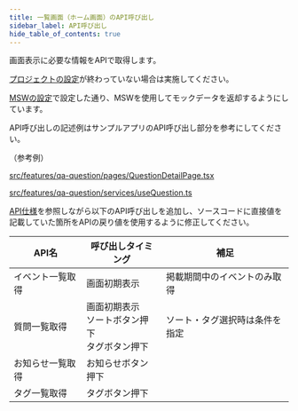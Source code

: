 ```yaml
---
title: 一覧画面（ホーム画面）のAPI呼び出し
sidebar_label: API呼び出し
hide_table_of_contents: true
---
```


画面表示に必要な情報をAPIで取得します。

[プロジェクトの設定](/react-native/learn/qa-app/app-project-desc#qa%E3%82%A2%E3%83%97%E3%83%AA%E3%83%97%E3%83%AD%E3%82%B8%E3%82%A7%E3%82%AF%E3%83%88%E3%81%AE%E3%83%97%E3%83%AD%E3%82%B8%E3%82%A7%E3%82%AF%E3%83%88%E3%81%AE%E8%A8%AD%E5%AE%9A)が終わっていない場合は実施してください。

[MSWの設定](/react-native/learn/qa-app/app-project-desc#msw%E3%81%AE%E8%A8%AD%E5%AE%9A)で設定した通り、MSWを使用してモックデータを返却するようにしています。

API呼び出しの記述例はサンプルアプリのAPI呼び出し部分を参考にしてください。

（参考例）

[src/features/qa-question/pages/QuestionDetailPage.tsx](https://github.com/{@inject:organization}/mobile-app-crib-notes/tree/master/example-app/SantokuApp/src/features/qa-question/pages/QuestionDetailPage.tsx)

[src/features/qa-question/services/useQuestion.ts](https://github.com/{@inject:organization}/mobile-app-crib-notes/tree/master/example-app/SantokuApp/src/features/qa-question/services/useQuestion.ts)

[API仕様](https://github.com/{@inject:organization}/mobile-app-crib-notes/blob/master/example-app/api-document/openapi.yaml)を参照しながら以下のAPI呼び出しを追加し、ソースコードに直接値を記載していた箇所をAPIの戻り値を使用するように修正してください。

| API名 | 呼び出しタイミング | 補足 |
|--|--|--|
| イベント一覧取得 | 画面初期表示 | 掲載期間中のイベントのみ取得 |
| 質問一覧取得 | 画面初期表示<br />ソートボタン押下<br />タグボタン押下 | ソート・タグ選択時は条件を指定 |
| お知らせ一覧取得 | お知らせボタン押下 |  |
| タグ一覧取得 | タグボタン押下 |  |
